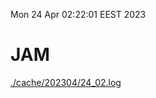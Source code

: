 Mon 24 Apr 02:22:01 EEST 2023
# JAM
<a href='./cache/202304/24_02.log'>./cache/202304/24_02.log</a>

